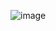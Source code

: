 ![image](https://user-images.githubusercontent.com/35569652/47545015-fd81ea80-d924-11e8-9a0d-acb90a220482.png)

